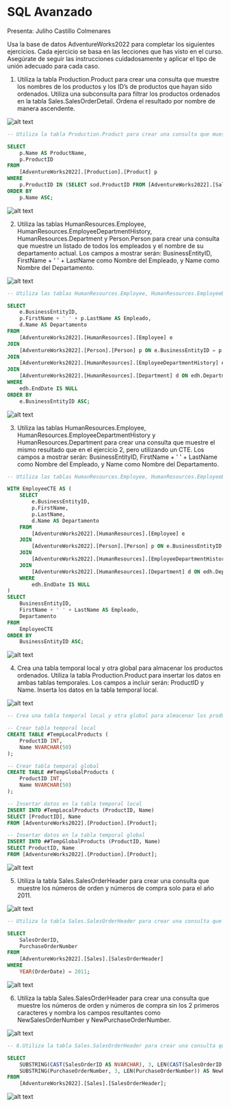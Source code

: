 # SQL Avanzado
Presenta: Juliho Castillo Colmenares

Usa la base de datos AdventureWorks2022 para completar los siguientes ejercicios. Cada ejercicio se basa en las lecciones que has visto en el curso. Asegúrate de seguir las instrucciones cuidadosamente y aplicar el tipo de unión adecuado para cada caso.

1. Utiliza la tabla Production.Product para crear una consulta que muestre los nombres de los productos y los ID’s de productos que hayan sido ordenados. Utiliza una subconsulta para filtrar los productos ordenados en la tabla Sales.SalesOrderDetail. Ordena el resultado por nombre de manera ascendente.

![alt text](request-01.png)

```sql
-- Utiliza la tabla Production.Product para crear una consulta que muestre los nombres de los productos y los ID’s de productos que hayan sido ordenados. Utiliza una subconsulta para filtrar los productos ordenados en la tabla Sales.SalesOrderDetail. Ordena el resultado por nombre de manera ascendente.

SELECT 
    p.Name AS ProductName,
    p.ProductID
FROM 
    [AdventureWorks2022].[Production].[Product] p
WHERE 
    p.ProductID IN (SELECT sod.ProductID FROM [AdventureWorks2022].[Sales].[SalesOrderDetail] sod)
ORDER BY 
    p.Name ASC;
```

![alt text](response-01.png)

2. Utiliza las tablas HumanResources.Employee, HumanResources.EmployeeDepartmentHistory, HumanResources.Department y Person.Person para crear una consulta que muestre un listado de todos los empleados y el nombre de su departamento actual. Los campos a mostrar serán: BusinessEntityID, FirstName + ' ' + LastName como Nombre del Empleado, y Name como Nombre del Departamento.

![alt text](request-01.png)

```sql
-- Utiliza las tablas HumanResources.Employee, HumanResources.EmployeeDepartmentHistory, HumanResources.Department y Person.Person para crear una consulta que muestre un listado de todos los empleados y el nombre de su departamento actual. Los campos a mostrar serán: BusinessEntityID, FirstName + ' ' + LastName como Nombre del Empleado, y Name como Nombre del Departamento.

SELECT 
    e.BusinessEntityID,
    p.FirstName + ' ' + p.LastName AS Empleado,
    d.Name AS Departamento
FROM 
    [AdventureWorks2022].[HumanResources].[Employee] e
JOIN 
    [AdventureWorks2022].[Person].[Person] p ON e.BusinessEntityID = p.BusinessEntityID
JOIN 
    [AdventureWorks2022].[HumanResources].[EmployeeDepartmentHistory] edh ON e.BusinessEntityID = edh.BusinessEntityID
JOIN 
    [AdventureWorks2022].[HumanResources].[Department] d ON edh.DepartmentID = d.DepartmentID
WHERE 
    edh.EndDate IS NULL
ORDER BY 
    e.BusinessEntityID ASC;
```

![alt text](response-02.png)


3. Utiliza las tablas HumanResources.Employee, HumanResources.EmployeeDepartmentHistory y HumanResources.Department para crear una consulta que muestre el mismo resultado que en el ejercicio 2, pero utilizando un CTE. Los campos a mostrar serán: BusinessEntityID, FirstName + ' ' + LastName como Nombre del Empleado, y Name como Nombre del Departamento.

```sql
-- Utiliza las tablas HumanResources.Employee, HumanResources.EmployeeDepartmentHistory y HumanResources.Department para crear una consulta que muestre el mismo resultado que en el ejercicio 2, pero utilizando un CTE. Los campos a mostrar serán: BusinessEntityID, FirstName + ' ' + LastName como Nombre del Empleado, y Name como Nombre del Departamento.

WITH EmployeeCTE AS (
    SELECT 
        e.BusinessEntityID,
        p.FirstName,
        p.LastName,
        d.Name AS Departamento
    FROM 
        [AdventureWorks2022].[HumanResources].[Employee] e
    JOIN 
        [AdventureWorks2022].[Person].[Person] p ON e.BusinessEntityID = p.BusinessEntityID
    JOIN 
        [AdventureWorks2022].[HumanResources].[EmployeeDepartmentHistory] edh ON e.BusinessEntityID = edh.BusinessEntityID
    JOIN 
        [AdventureWorks2022].[HumanResources].[Department] d ON edh.DepartmentID = d.DepartmentID
    WHERE 
        edh.EndDate IS NULL
)
SELECT 
    BusinessEntityID,
    FirstName + ' ' + LastName AS Empleado,
    Departamento
FROM 
    EmployeeCTE
ORDER BY 
    BusinessEntityID ASC;
```

![alt text](response-03.png)

4. Crea una tabla temporal local y otra global para almacenar los productos ordenados. Utiliza la tabla Production.Product para insertar los datos en ambas tablas temporales. Los campos a incluir serán: ProductID y Name. Inserta los datos en la tabla temporal local.

![alt text](request-04.png)

```sql
-- Crea una tabla temporal local y otra global para almacenar los productos ordenados. Utiliza la tabla Production.Product para insertar los datos en ambas tablas temporales. Los campos a incluir serán: ProductID y Name. Inserta los datos en la tabla temporal local.

-- Crear tabla temporal local
CREATE TABLE #TempLocalProducts (
    ProductID INT,
    Name NVARCHAR(50)
);

-- Crear tabla temporal global
CREATE TABLE ##TempGlobalProducts (
    ProductID INT,
    Name NVARCHAR(50)
);

-- Insertar datos en la tabla temporal local
INSERT INTO #TempLocalProducts (ProductID, Name)
SELECT [ProductID], Name
FROM [AdventureWorks2022].[Production].[Product];

-- Insertar datos en la tabla temporal global
INSERT INTO ##TempGlobalProducts (ProductID, Name)
SELECT ProductID, Name
FROM [AdventureWorks2022].[Production].[Product];
```

![alt text](response-04.png)

5. Utiliza la tabla Sales.SalesOrderHeader para crear una consulta que muestre los números de orden y números de compra solo para el año 2011.

![alt text](request-05.png)

```sql
-- Utiliza la tabla Sales.SalesOrderHeader para crear una consulta que muestre los números de orden y números de compra solo para el año 2011.

SELECT 
    SalesOrderID,
    PurchaseOrderNumber
FROM 
    [AdventureWorks2022].[Sales].[SalesOrderHeader]
WHERE 
    YEAR(OrderDate) = 2011;
```

![alt text](response-05.png)

6. Utiliza la tabla Sales.SalesOrderHeader para crear una consulta que muestre los números de orden y números de compra sin los 2 primeros caracteres y nombra los campos resultantes como NewSalesOrderNumber y NewPurchaseOrderNumber.

![alt text](request-06.png)

```sql
-- 6.Utiliza la tabla Sales.SalesOrderHeader para crear una consulta que muestre los números de orden y números de compra sin los 2 primeros caracteres y nombra los campos resultantes como NewSalesOrderNumber y NewPurchaseOrderNumber.

SELECT 
    SUBSTRING(CAST(SalesOrderID AS NVARCHAR), 3, LEN(CAST(SalesOrderID AS NVARCHAR))) AS NewSalesOrderNumber,
    SUBSTRING(PurchaseOrderNumber, 3, LEN(PurchaseOrderNumber)) AS NewPurchaseOrderNumber
FROM 
    [AdventureWorks2022].[Sales].[SalesOrderHeader];
```

![alt text](response-06.png)